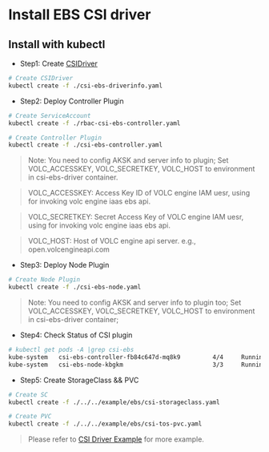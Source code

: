 # Install EBS CSI driver

## Install with kubectl

- Step1: Create [CSIDriver](https://kubernetes-csi.github.io/docs/csi-driver-object.html)

```bash
# Create CSIDriver
kubectl create -f ./csi-ebs-driverinfo.yaml
```

- Step2: Deploy Controller Plugin

```bash
# Create ServiceAccount
kubectl create -f ./rbac-csi-ebs-controller.yaml

# Create Controller Plugin
kubectl create -f ./csi-ebs-controller.yaml
```

> Note: You need to config AKSK and server info to plugin; Set VOLC_ACCESSKEY, VOLC_SECRETKEY, VOLC_HOST to environment in csi-ebs-driver container.

> VOLC_ACCESSKEY: Access Key ID of VOLC engine IAM uesr, using for invoking volc engine iaas ebs api.   

> VOLC_SECRETKEY: Secret Access Key of VOLC engine IAM uesr, using for invoking volc engine iaas ebs api.

> VOLC_HOST: Host of VOLC engine api server. e.g.,  open.volcengineapi.com

- Step3: Deploy Node Plugin

```bash
# Create Node Plugin
kubectl create -f ./csi-ebs-node.yaml
```

> Note: You need to config AKSK and server info to plugin too; Set VOLC_ACCESSKEY, VOLC_SECRETKEY, VOLC_HOST to environment in csi-ebs-driver container;

- Step4: Check Status of CSI plugin

```bash
# kubectl get pods -A |grep csi-ebs
kube-system   csi-ebs-controller-fb84c647d-mq8k9         4/4     Running   0          1h
kube-system   csi-ebs-node-kbgkm                         3/3     Running   0          1h
```

- Step5: Create StorageClass && PVC

```bash
# Create SC
kubectl create -f ./../../example/ebs/csi-storageclass.yaml

# Create PVC
kubectl create -f ./../../example/ebs/csi-tos-pvc.yaml
```
  
> Please refer to [CSI Driver Example](../../example/ebs/README.md) for more example.

